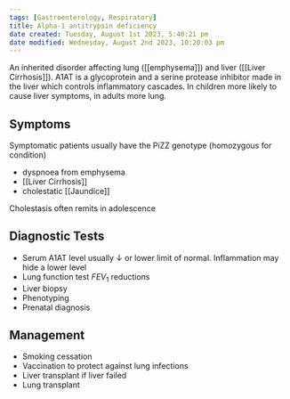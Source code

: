 ```yaml
---
tags: [Gastroenterology, Respiratory]
title: Alpha-1 antitrypsin deficiency
date created: Tuesday, August 1st 2023, 5:40:21 pm
date modified: Wednesday, August 2nd 2023, 10:20:03 pm
---
```


An inherited disorder affecting lung ([[emphysema]]) and liver ([[Liver Cirrhosis]]). A1AT is a glycoprotein and a serine protease inhibitor made in the liver which controls inflammatory cascades. In children more likely to cause liver symptoms, in adults more lung.

## Symptoms

Symptomatic patients usually have the PiZZ genotype (homozygous for condition)

- dyspnoea from emphysema
- [[Liver Cirrhosis]]
- cholestatic [[Jaundice]]

Cholestasis often remits in adolescence

## Diagnostic Tests

- Serum A1AT level usually $\downarrow$ or lower limit of normal. Inflammation may hide a lower level
- Lung function test $FEV_1$ reductions
- Liver biopsy
- Phenotyping
- Prenatal diagnosis

## Management

- Smoking cessation
- Vaccination to protect against lung infections
- Liver transplant if liver failed
- Lung transplant
